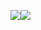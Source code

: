 <img allign="left" src="https://github-readme-stats.vercel.app/api/top-langs/?username=wwicked&layout=compact"/><img allign="right" src="https://github-readme-stats.vercel.app/api?username=Wwicked&count_private=true&show_icons=true&text_color=718096&bg_color=ffffff"/>
